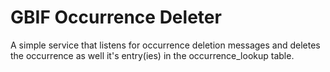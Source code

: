 # GBIF Occurrence Deleter

A simple service that listens for occurrence deletion messages and deletes the occurrence as well it's entry(ies) in the occurrence_lookup table.
